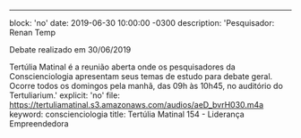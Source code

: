 ---
block: 'no'
date: 2019-06-30 10:00:00 -0300
description: 'Pesquisador: Renan Temp

  Debate realizado em 30/06/2019


  Tertúlia Matinal é a reunião aberta onde os pesquisadores da Conscienciologia apresentam
  seus temas de estudo para debate geral. Ocorre todos os domingos pela manhã, das
  09h às 10h45, no auditório do Tertuliarium.'
explicit: 'no'
file: https://tertuliamatinal.s3.amazonaws.com/audios/aeD_bvrH030.m4a
keyword: conscienciologia
title: Tertúlia Matinal 154 - Liderança Empreendedora
